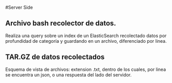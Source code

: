 #Server Side

## Archivo bash recolector de datos.
Realiza una query sobre un index de un ElasticSearch recolectado datos por profundidad de categoría y guardando en un archivo, diferenciado por linea.

## TAR.GZ de datos recolectados
Esquema de vista de archivos: extension .txt, dentro de los cuales, por linea se encuentra un json, o una respuesta del lado del servidor.
